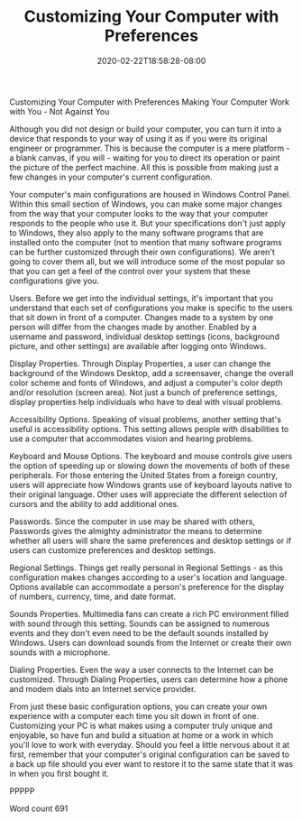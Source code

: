 ﻿---
title: "Customizing Your Computer with Preferences"
date: 2020-02-22T18:58:28-08:00
description: "TXT Tips for Web Success"
featured_image: "/images/TXT.jpg"
tags: ["TXT"]
---

Customizing Your Computer with Preferences
Making Your Computer Work with You - Not Against You

Although you did not design or build your computer, you can turn it into a device that responds to your way of using it as if you were its original engineer or programmer. This is because the computer is a mere platform - a blank canvas, if you will - waiting for you to direct its operation or paint the picture of the perfect machine. All this is possible from making just a few changes in your computer's current configuration. 

Your computer's main configurations are housed in Windows Control Panel. Within this small section of Windows, you can make some major changes from the way that your computer looks to the way that your computer responds to the people who use it. But your specifications don't just apply to Windows, they also apply to the many software programs that are installed onto the computer (not to mention that many software programs can be further customized through their own configurations). We aren't going to cover them all, but we will introduce some of the most popular so that you can get a feel of the control over your system that these configurations give you.

Users. Before we get into the individual settings, it's important that you understand that each set of configurations you make is specific to the users that sit down in front of a computer. Changes made to a system by one person will differ from the changes made by another. Enabled by a username and password, individual desktop settings (icons, background picture, and other settings) are available after logging onto Windows.

Display Properties. Through Display Properties, a user can change the background of the Windows Desktop, add a screensaver, change the overall color scheme and fonts of Windows, and adjust a computer's color depth and/or resolution (screen area). Not just a bunch of preference settings, display properties help individuals who have to deal with visual problems.

Accessibility Options. Speaking of visual problems, another setting that's useful is accessibility options. This setting allows people with disabilities to use a computer that accommodates vision and hearing problems.

Keyboard and Mouse Options. The keyboard and mouse controls give users the option of speeding up or slowing down the movements of both of these peripherals. For those entering the United States from a foreign country, users will appreciate how Windows grants use of keyboard layouts native to their original language. Other uses will appreciate the different selection of cursors and the ability to add additional ones.

Passwords. Since the computer in use may be shared with others, Passwords gives the almighty administrator the means to determine whether all users will share the same preferences and desktop settings or if users can customize preferences and desktop settings.  

Regional Settings. Things get really personal in Regional Settings - as this configuration makes changes according to a user's location and language. Options available can accommodate a person's preference for the display of numbers, currency, time, and date format. 

Sounds Properties. Multimedia fans can create a rich PC environment filled with sound through this setting. Sounds can be assigned to numerous events and they don't even need to be the default sounds installed by Windows. Users can download sounds from the Internet or create their own sounds with a microphone.

Dialing Properties. Even the way a user connects to the Internet can be customized. Through Dialing Properties, users can determine how a phone and modem dials into an Internet service provider.

From just these basic configuration options, you can create your own experience with a computer each time you sit down in front of one. Customizing your PC is what makes using a computer truly unique and enjoyable, so have fun and build a situation at home or a work in which you'll love to work with everyday. Should you feel a little nervous about it at first, remember that your computer's original configuration can be saved to a back up file should you ever want to restore it to the same state that it was in when you first bought it.

PPPPP

Word count 691

